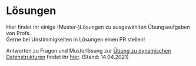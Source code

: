 # Lösungen

Hier findet ihr einige (Muster-)Lösungen zu ausgewählten Übungsaufgaben von Profs.  
Gerne bei Unstimmigkeiten in Lösungen einen PR stellen!


Antworten zu Fragen und Musterlösung zur [Übung zu dynamischen Datenstrukturen](https://elearning.ohmportal.de/pluginfile.php/672018/mod_folder/content/0/%C3%9Cbung%20Dynamische%20Datenstrukturen%20Prog%20II/u04_prog2_dynamische_datenstrukturen.pdf?forcedownload=1) findet ihr [hier](https://github.com/janetschel/tutprog2sose2021/tree/master/Lo%CC%88sungen/DynamischeDatenstrukturen). (Stand: 14.04.2021)
